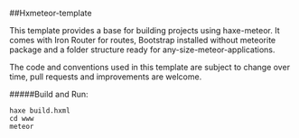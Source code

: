 ##Hxmeteor-template

This template provides a base for building projects using haxe-meteor.
It comes with Iron Router for routes, Bootstrap installed without meteorite package and a folder structure ready for any-size-meteor-applications.

The code and conventions used in this template are subject to change over time, pull requests and improvements are welcome.

#####Build and Run:
```
haxe build.hxml
cd www
meteor
```
